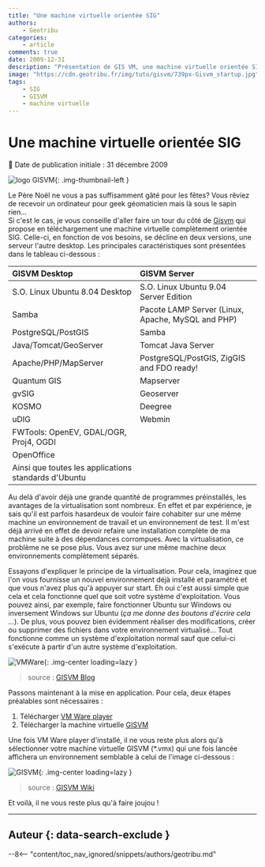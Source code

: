 ```yaml
---
title: "Une machine virtuelle orientée SIG"
authors:
    - Geotribu
categories:
    - article
comments: true
date: 2009-12-31
description: "Présentation de GIS VM, une machine virtuelle orientée SIG"
image: "https://cdn.geotribu.fr/img/tuto/gisvm/739px-Gisvm_startup.jpg"
tags:
    - SIG
    - GISVM
    - machine virtuelle
---
```


# Une machine virtuelle orientée SIG

:calendar: Date de publication initiale : 31 décembre 2009

![logo GISVM](https://cdn.geotribu.fr/img/tuto/gisvm/gisvm_logo.png "logo GISVM"){: .img-thumbnail-left }

Le Père Noël ne vous a pas suffisamment gâté pour les fêtes? Vous rêviez de recevoir un ordinateur pour geek géomaticien mais là sous le sapin rien...  
Si c'est le cas, je vous conseille d'aller faire un tour du côté de [Gisvm](http://gisvm.com/) qui propose en téléchargement une machine virtuelle complètement orientée SIG. Celle-ci, en fonction de vos besoins, se décline en deux versions, une serveur l'autre desktop. Les principales caractéristiques sont présentées dans le tableau ci-dessous :

| GISVM **Desktop** | GISVM **Server** |
| :- | :- |
| S.O. Linux Ubuntu 8.04 Desktop | S.O. Linux Ubuntu 9.04 Server Edition |
| Samba | Pacote LAMP Server (Linux, Apache, MySQL and PHP) |
| PostgreSQL/PostGIS | Samba |
| Java/Tomcat/GeoServer | Tomcat Java Server |
| Apache/PHP/MapServer | PostgreSQL/PostGIS, ZigGIS and FDO ready! |
| Quantum GIS | Mapserver |
| gvSIG | Geoserver |
| KOSMO | Deegree |
| uDIG | Webmin |
| FWTools: OpenEV, GDAL/OGR, Proj4, OGDI | |
| OpenOffice | |
| Ainsi que toutes les applications standards d'Ubuntu | |

Au delà d'avoir déjà une grande quantité de programmes préinstallés, les avantages de la virtualisation sont nombreux. En effet et par expérience, je sais qu'il est parfois hasardeux de vouloir faire cohabiter sur une même machine un environnement de travail et un environnement de test. Il m'est déjà arrivé en effet de devoir refaire une installation complète de ma machine suite à des dépendances corrompues. Avec la virtualisation, ce problème ne se pose plus. Vous avez sur une même machine deux environnements complètement séparés.

Essayons d'expliquer le principe de la virtualisation. Pour cela, imaginez que l'on vous fournisse un nouvel environnement déjà installé et paramétré et que vous n'avez plus qu'à appuyer sur start. Eh oui c'est aussi simple que cela et cela fonctionne quel que soit votre système d'exploitation. Vous pouvez ainsi, par exemple, faire fonctionner Ubuntu sur Windows ou inversement Windows sur Ubuntu (*ça me donne des boutons d'écrire cela ...*). De plus, vous pouvez bien évidemment réaliser des modifications, créer ou supprimer des fichiers dans votre environnement virtualisé... Tout fonctionne comme un système d'exploitation normal sauf que celui-ci s'exécute à partir d'un autre système d'exploitation.

![VMWare](https://cdn.geotribu.fr/img/tuto/gisvm/vmware_server.gif "VMWare"){: .img-center loading=lazy }

> source : [GISVM Blog](http://www.gisvm.com/blog/?p=207)

Passons maintenant à la mise en application. Pour cela, deux étapes préalables sont nécessaires :

1. Télécharger [VM Ware player](http://www.vmware.com/download/player/)
1. Télécharger la machine virtuelle [GISVM](http://gisvm.com/download.html)

Une fois VM Ware player d'installé, il ne vous reste plus alors qu'à sélectionner votre machine virtuelle GISVM (*.vmx) qui une fois lancée affichera un environnement semblable à celui de l'image ci-dessous :

![GISVM](https://cdn.geotribu.fr/img/tuto/gisvm/739px-Gisvm_startup.jpg "GISVM"){: .img-center loading=lazy }

> source : [GISVM Wiki](http://gisvm.com/wiki/index.php?title=GISVM_Desktop)

Et voilà, il ne vous reste plus qu'à faire joujou !

----

## Auteur {: data-search-exclude }

--8<-- "content/toc_nav_ignored/snippets/authors/geotribu.md"
